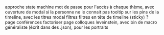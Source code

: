 approche state machine
mot de passe pour l'accès à chaque thème, avec ouverture de modal si la personne ne le connait pas
tooltip sur les pins de la timeline, avec les titres
modal filtres
filtres en tête de timeline (sticky) ?
page conférences
factoriser
page colloques
leveinstein, avec bin de macro généraliste (écrit dans des .json), pour les portraits
